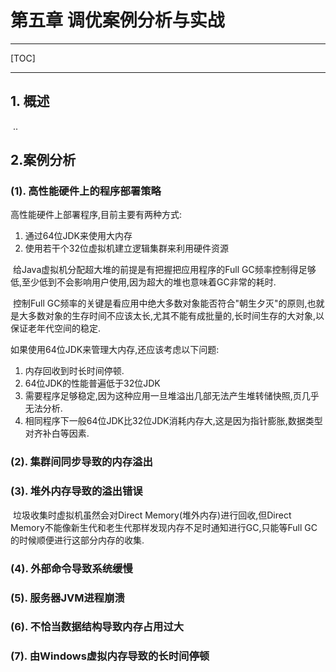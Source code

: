 # 第五章 调优案例分析与实战

------

[TOC]

------

## 1. 概述

​		..

## 2.案例分析

### (1). 高性能硬件上的程序部署策略

高性能硬件上部署程序,目前主要有两种方式:

1.  通过64位JDK来使用大内存
1.  使用若干个32位虚拟机建立逻辑集群来利用硬件资源

​		给Java虚拟机分配超大堆的前提是有把握把应用程序的Full GC频率控制得足够低,至少低到不会影响用户使用,因为超大的堆也意味着GC非常的耗时.

​		控制Full GC频率的关键是看应用中绝大多数对象能否符合"朝生夕灭"的原则,也就是大多数对象的生存时间不应该太长,尤其不能有成批量的,长时间生存的大对象,以保证老年代空间的稳定.

如果使用64位JDK来管理大内存,还应该考虑以下问题:

1.  内存回收到时长时间停顿.
1.  64位JDK的性能普遍低于32位JDK
1.  需要程序足够稳定,因为这种应用一旦堆溢出几部无法产生堆转储快照,页几乎无法分析.
1.  相同程序下一般64位JDK比32位JDK消耗内存大,这是因为指针膨胀,数据类型对齐补白等因素.

### (2). 集群间同步导致的内存溢出

### (3). 堆外内存导致的溢出错误

​		垃圾收集时虚拟机虽然会对Direct Memory(堆外内存)进行回收,但Direct Memory不能像新生代和老生代那样发现内存不足时通知进行GC,只能等Full GC的时候顺便进行这部分内存的收集.

### (4). 外部命令导致系统缓慢

### (5). 服务器JVM进程崩溃

### (6). 不恰当数据结构导致内存占用过大

### (7). 由Windows虚拟内存导致的长时间停顿